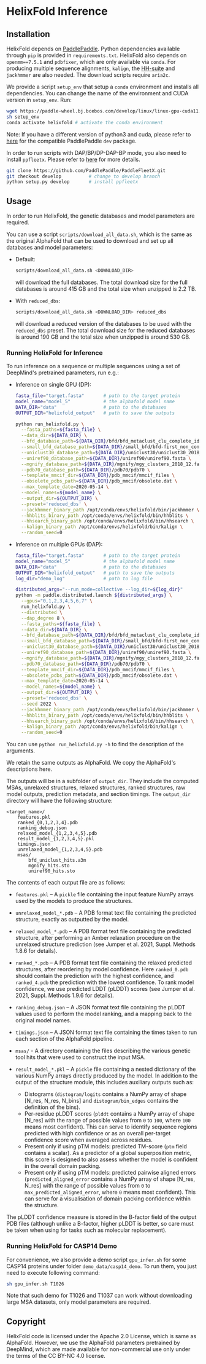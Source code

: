 # HelixFold Inference

## Installation
HelixFold depends on [PaddlePaddle](https://github.com/paddlepaddle/paddle).
Python dependencies available through `pip` is provided in `requirements.txt`. HelixFold also depends on `openmm==7.5.1` and `pdbfixer`, which are only available via `conda`. For producing multiple sequence alignments, `kalign`, the [HH-suite](https://github.com/soedinglab/hh-suite) and `jackhmmer` are also needed. The download scripts require `aria2c`.

We provide a script `setup_env` that setup a `conda` environment and installs all dependencies. You can change the name of the environment and CUDA version in `setup_env`. Run:
```bash
wget https://paddle-wheel.bj.bcebos.com/develop/linux/linux-gpu-cuda11.2-cudnn8-mkl-gcc8.2-avx/paddlepaddle_gpu-0.0.0.post112-cp37-cp37m-linux_x86_64.whl
sh setup_env
conda activate helixfold # activate the conda environment
```
Note: If you have a different version of python3 and cuda, please refer to [here](https://www.paddlepaddle.org.cn/whl/linux/gpu/develop.html) for the compatible PaddlePaddle `dev` package.

In order to run scripts with DAP/BP/DP-DAP-BP mode, you also need to install `ppfleetx`. Please refer to [here](https://github.com/PaddlePaddle/PaddleFleetX/tree/develop/ppfleetx/models/protein_folding) for more details.
```bash
git clone https://github.com/PaddlePaddle/PaddleFleetX.git
git checkout develop          # change to develop branch
python setup.py develop       # install ppfleetx
```

## Usage

In order to run HelixFold, the genetic databases and model parameters are required.

You can use a script `scripts/download_all_data.sh`, which is the same as the original AlphaFold that can be used to download and set up all databases and model parameters:

*   Default:

    ```bash
    scripts/download_all_data.sh <DOWNLOAD_DIR>
    ```

    will download the full databases. The total download size for the full databases is around 415 GB and the total size when unzipped is 2.2 TB.  

*   With `reduced_dbs`:

    ```bash
    scripts/download_all_data.sh <DOWNLOAD_DIR> reduced_dbs
    ```

    will download a reduced version of the databases to be used with the
    `reduced_dbs` preset. The total download size for the reduced databases is around 190 GB and the total size when unzipped is around 530 GB. 

### Running HelixFold for Inference

To run inference on a sequence or multiple sequences using a set of DeepMind's pretrained parameters, run e.g.:

*   Inference on single GPU (DP):
    ```bash
    fasta_file="target.fasta"       # path to the target protein
    model_name="model_5"            # the alphafold model name
    DATA_DIR="data"                 # path to the databases
    OUTPUT_DIR="helixfold_output"   # path to save the outputs

    python run_helixfold.py \
      --fasta_paths=${fasta_file} \
      --data_dir=${DATA_DIR} \
      --bfd_database_path=${DATA_DIR}/bfd/bfd_metaclust_clu_complete_id30_c90_final_seq.sorted_opt \
      --small_bfd_database_path=${DATA_DIR}/small_bfd/bfd-first_non_consensus_sequences.fasta \
      --uniclust30_database_path=${DATA_DIR}/uniclust30/uniclust30_2018_08/uniclust30_2018_08 \
      --uniref90_database_path=${DATA_DIR}/uniref90/uniref90.fasta \
      --mgnify_database_path=${DATA_DIR}/mgnify/mgy_clusters_2018_12.fa \
      --pdb70_database_path=${DATA_DIR}/pdb70/pdb70 \
      --template_mmcif_dir=${DATA_DIR}/pdb_mmcif/mmcif_files \
      --obsolete_pdbs_path=${DATA_DIR}/pdb_mmcif/obsolete.dat \
      --max_template_date=2020-05-14 \
      --model_names=${model_name} \
      --output_dir=${OUTPUT_DIR} \
      --preset='reduced_dbs' \
      --jackhmmer_binary_path /opt/conda/envs/helixfold/bin/jackhmmer \
      --hhblits_binary_path /opt/conda/envs/helixfold/bin/hhblits \
      --hhsearch_binary_path /opt/conda/envs/helixfold/bin/hhsearch \
      --kalign_binary_path /opt/conda/envs/helixfold/bin/kalign \
      --random_seed=0
    ```

*   Inference on multiple GPUs (DAP):
    ```bash
    fasta_file="target.fasta"       # path to the target protein
    model_name="model_5"            # the alphafold model name
    DATA_DIR="data"                 # path to the databases
    OUTPUT_DIR="helixfold_output"   # path to save the outputs
    log_dir="demo_log"              # path to log file

    distributed_args="--run_mode=collective --log_dir=${log_dir}"
    python -m paddle.distributed.launch ${distributed_args} \
      --gpus="0,1,2,3,4,5,6,7" \
      run_helixfold.py \
      --distributed \
      --dap_degree 8 \
      --fasta_paths=${fasta_file} \
      --data_dir=${DATA_DIR} \
      --bfd_database_path=${DATA_DIR}/bfd/bfd_metaclust_clu_complete_id30_c90_final_seq.sorted_opt \
      --small_bfd_database_path=${DATA_DIR}/small_bfd/bfd-first_non_consensus_sequences.fasta \
      --uniclust30_database_path=${DATA_DIR}/uniclust30/uniclust30_2018_08/uniclust30_2018_08 \
      --uniref90_database_path=${DATA_DIR}/uniref90/uniref90.fasta \
      --mgnify_database_path=${DATA_DIR}/mgnify/mgy_clusters_2018_12.fa \
      --pdb70_database_path=${DATA_DIR}/pdb70/pdb70 \
      --template_mmcif_dir=${DATA_DIR}/pdb_mmcif/mmcif_files \
      --obsolete_pdbs_path=${DATA_DIR}/pdb_mmcif/obsolete.dat \
      --max_template_date=2020-05-14 \
      --model_names=${model_name} \
      --output_dir=${OUTPUT_DIR} \
      --preset='reduced_dbs' \
      --seed 2022 \
      --jackhmmer_binary_path /opt/conda/envs/helixfold/bin/jackhmmer \
      --hhblits_binary_path /opt/conda/envs/helixfold/bin/hhblits \
      --hhsearch_binary_path /opt/conda/envs/helixfold/bin/hhsearch \
      --kalign_binary_path /opt/conda/envs/helixfold/bin/kalign \
      --random_seed=0
    ```
You can use `python run_helixfold.py -h` to find the description of the arguments.

We retain the same outputs as AlphaFold. We copy the AlphaFold's descriptions here. 

The outputs will be in a subfolder of `output_dir`. They
include the computed MSAs, unrelaxed structures, relaxed structures, ranked
structures, raw model outputs, prediction metadata, and section timings. The
`output_dir` directory will have the following structure:

```
<target_name>/
    features.pkl
    ranked_{0,1,2,3,4}.pdb
    ranking_debug.json
    relaxed_model_{1,2,3,4,5}.pdb
    result_model_{1,2,3,4,5}.pkl
    timings.json
    unrelaxed_model_{1,2,3,4,5}.pdb
    msas/
        bfd_uniclust_hits.a3m
        mgnify_hits.sto
        uniref90_hits.sto
```

The contents of each output file are as follows:

*   `features.pkl` – A `pickle` file containing the input feature NumPy arrays
    used by the models to produce the structures.
*   `unrelaxed_model_*.pdb` – A PDB format text file containing the predicted
    structure, exactly as outputted by the model.
*   `relaxed_model_*.pdb` – A PDB format text file containing the predicted
    structure, after performing an Amber relaxation procedure on the unrelaxed
    structure prediction (see Jumper et al. 2021, Suppl. Methods 1.8.6 for
    details).
*   `ranked_*.pdb` – A PDB format text file containing the relaxed predicted
    structures, after reordering by model confidence. Here `ranked_0.pdb` should
    contain the prediction with the highest confidence, and `ranked_4.pdb` the
    prediction with the lowest confidence. To rank model confidence, we use
    predicted LDDT (pLDDT) scores (see Jumper et al. 2021, Suppl. Methods 1.9.6
    for details).
*   `ranking_debug.json` – A JSON format text file containing the pLDDT values
    used to perform the model ranking, and a mapping back to the original model
    names.
*   `timings.json` – A JSON format text file containing the times taken to run
    each section of the AlphaFold pipeline.
*   `msas/` - A directory containing the files describing the various genetic
    tool hits that were used to construct the input MSA.
*   `result_model_*.pkl` – A `pickle` file containing a nested dictionary of the
    various NumPy arrays directly produced by the model. In addition to the
    output of the structure module, this includes auxiliary outputs such as:

    *   Distograms (`distogram/logits` contains a NumPy array of shape [N_res,
        N_res, N_bins] and `distogram/bin_edges` contains the definition of the
        bins).
    *   Per-residue pLDDT scores (`plddt` contains a NumPy array of shape
        [N_res] with the range of possible values from `0` to `100`, where `100`
        means most confident). This can serve to identify sequence regions
        predicted with high confidence or as an overall per-target confidence
        score when averaged across residues.
    *   Present only if using pTM models: predicted TM-score (`ptm` field
        contains a scalar). As a predictor of a global superposition metric,
        this score is designed to also assess whether the model is confident in
        the overall domain packing.
    *   Present only if using pTM models: predicted pairwise aligned errors
        (`predicted_aligned_error` contains a NumPy array of shape [N_res,
        N_res] with the range of possible values from `0` to
        `max_predicted_aligned_error`, where `0` means most confident). This can
        serve for a visualisation of domain packing confidence within the
        structure.

The pLDDT confidence measure is stored in the B-factor field of the output PDB
files (although unlike a B-factor, higher pLDDT is better, so care must be taken
when using for tasks such as molecular replacement).

### Running HelixFold for CASP14 Demo

For convenience, we also provide a demo script `gpu_infer.sh` for some CASP14 proteins under folder `demo_data/casp14_demo`. To run them, you just need to execute following command:

```bash
sh gpu_infer.sh T1026
```

Note that such demo for T1026 and T1037 can work without downloading large MSA datasets, only model parameters are required.

## Copyright

HelixFold code is licensed under the Apache 2.0 License, which is same as AlphaFold. However, we use the AlphaFold parameters pretrained by DeepMind, which are made available for non-commercial use only under the terms of the CC BY-NC 4.0 license.
